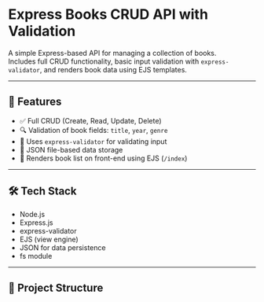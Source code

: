 # Express Books CRUD API with Validation

A simple Express-based API for managing a collection of books.  
Includes full CRUD functionality, basic input validation with `express-validator`, and renders book data using EJS templates.

---

## 🔧 Features

- ✅ Full CRUD (Create, Read, Update, Delete)
- 🔍 Validation of book fields: `title`, `year`, `genre`
- 🧰 Uses `express-validator` for validating input
- 📂 JSON file-based data storage
- 📄 Renders book list on front-end using EJS (`/index`)

---

## 🛠️ Tech Stack

- Node.js
- Express.js
- express-validator
- EJS (view engine)
- JSON for data persistence
- fs module

---

## 📁 Project Structure

